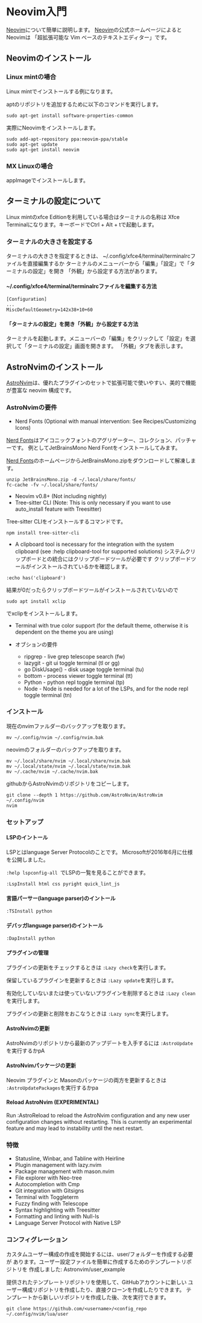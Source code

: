 # Neovim入門

[Neovim]について簡単に説明します。
[Neovim]の公式ホームページによるとNeovimは
「超拡張可能な Vim ベースのテキストエディター」です。

[Neovim]: https://neovim.io/

## Neovimのインストール

### Linux mintの場合

Linux mintでインストールする例になります。

aptのリポジトリを追加するために以下のコマンドを実行します。

~~~
sudo apt-get install software-properties-common
~~~

実際にNeovimをインストールします。

~~~
sudo add-apt-repository ppa:neovim-ppa/stable
sudo apt-get update
sudo apt-get install neovim
~~~

### MX Linuxの場合

appImageでインストールします。

## ターミナルの設定について

Linux mintのxfce Editionを利用している場合はターミナルの名称は
Xfce Terminalになります。キーボードでCtrl + Alt + tで起動します。

### ターミナルの大きさを設定する

ターミナルの大きさを指定するときは、
~/.config/xfce4/terminal/terminalrcファイルを直接編集するか
ターミナルのメニューバーから「編集」「設定」で「ターミナルの設定」を開き
「外観」から設定する方法があります。

####  ~/.config/xfce4/terminal/terminalrcファイルを編集する方法
~~~
[Configuration]
...
MiscDefaultGeometry=142x38+10+60
~~~

#### 「ターミナルの設定」を開き「外観」から設定する方法

ターミナルを起動します。メニューバーの「編集」をクリックして「設定」を選択して「ターミナルの設定」画面を開きます。
「外観」タブを表示します。

## AstroNvimのインストール

[AstroNvim]は、優れたプラグインのセットで拡張可能で使いやすい、美的で機能が豊富な neovim 構成です。

[AstroNvim]: https://astronvim.com/

### AstroNvimの要件

- Nerd Fonts (Optional with manual intervention: See Recipes/Customizing Icons)

[Nerd Fonts]はアイコニックフォントのアグリゲーター、コレクション、パッチャーです。
例としてJetBrainsMono Nerd Fontをインストールしてみます。

[Nerd Fonts]のホームページからJetBrainsMono.zipをダウンロードして解凍します。

~~~
unzip JetBrainsMono.zip -d ~/.local/share/fonts/
fc-cache -fv ~/.local/share/fonts/
~~~

[Nerd Fonts]: https://www.nerdfonts.com/

- Neovim v0.8+ (Not including nightly)
- Tree-sitter CLI (Note: This is only necessary if you want to use auto_install feature with Treesitter)

Tree-sitter CLIをインストールするコマンドです。

~~~
npm install tree-sitter-cli
~~~

- A clipboard tool is necessary for the integration with the system clipboard (see :help clipboard-tool for supported solutions)
システムクリップボードとの統合にはクリップボードツールが必要です
クリップボードツールがインストールされているかを確認します。

~~~
:echo has('clipboard')
~~~

結果が0だったらクリップボードツールがインストールされていないので

~~~
sudo apt install xclip
~~~

でxclipをインストールします。

- Terminal with true color support (for the default theme, otherwise it is dependent on the theme you are using)

- オブションの要件
    + ripgrep - live grep telescope search (<leader>fw)
    + lazygit - git ui toggle terminal (<leader>tl or <leader>gg)
    + go DiskUsage() - disk usage toggle terminal (<leader>tu)
    + bottom - process viewer toggle terminal (<leader>tt)
    + Python - python repl toggle terminal (<leader>tp)
    + Node - Node is needed for a lot of the LSPs, and for the node repl toggle terminal (<leader>tn)

### インストール

現在のnvimファルダーのバックアップを取ります。

~~~
mv ~/.config/nvim ~/.config/nvim.bak
~~~

neovimのフォルダーのバックアップを取ります。

~~~
mv ~/.local/share/nvim ~/.local/share/nvim.bak
mv ~/.local/state/nvim ~/.local/state/nvim.bak
mv ~/.cache/nvim ~/.cache/nvim.bak
~~~

githubからAstroNvimのリポジトリをコピーします。

~~~
git clone --depth 1 https://github.com/AstroNvim/AstroNvim ~/.config/nvim
nvim
~~~

### セットアップ

#### LSPのイントール

LSPとはlanguage Server Protocolのことです。
Microsoftが2016年6月に仕様を公開しました。

```:help lspconfig-all ```でLSPの一覧を見ることができます。

~~~
:LspInstall html css pyright quick_lint_js
~~~

#### 言語パーサー(language parser)のイントール

~~~
:TSInstall python
~~~

#### デバッガlanguage parser)のイントール

~~~
:DapInstall python
~~~

#### プラグインの管理

プラグインの更新をチェックするときは ```:Lazy check```を実行します。

保留しているプラグインを更新するときは ```:Lazy update```を実行します。

有効化していないまたは使っていないプラグインを削除するときは
```:Lazy clean```を実行します。 

プラグインの更新と削除をおこなうときは ```:Lazy sync```を実行します。

#### AstroNvimの更新

AstroNvimのリポジトリから最新のアップデートを入手するには
```:AstroUpdate``` を実行するか<leader>pA 

#### AstroNvimパッケージの更新

Neovim プラグインと Masonのパッケージの両方を更新するときは
```:AstroUpdatePackages```を実行するか<leader>pa 

#### Reload AstroNvim (EXPERIMENTAL)
Run :AstroReload to reload the AstroNvim configuration and any new user configuration changes without restarting. This is currently an experimental feature and may lead to instability until the next restart.

### 特徴

- Statusline, Winbar, and Tabline with Heirline
- Plugin management with lazy.nvim
- Package management with mason.nvim
- File explorer with Neo-tree
- Autocompletion with Cmp
- Git integration with Gitsigns
- Terminal with Toggleterm
- Fuzzy finding with Telescope
- Syntax highlighting with Treesitter
- Formatting and linting with Null-ls
- Language Server Protocol with Native LSP

### コンフィグレーション

カスタムユーザー構成の作成を開始するには、user/フォルダーを作成する必要が
あります。ユーザー設定ファイルを簡単に作成するためのテンプレートリポジトリを
作成しました: Astronvim/user_example

提供されたテンプレートリポジトリを使用して、GitHubアカウントに新しい
ユーザー構成リポジトリを作成したり、直接クローンを作成したりできます。
テンプレートから新しいリポジトリを作成した後、次を実行できます。

~~~
git clone https://github.com/<username>/<config_repo ~/.config/nvim/lua/user
~~~

